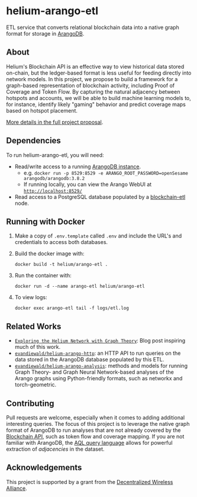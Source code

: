# helium-arango-etl
ETL service that converts relational blockchain data into a native graph format for storage in [ArangoDB](https://www.arangodb.com/).

## About
Helium's Blockchain API is an effective way to view historical data stored on-chain, but the ledger-based format is less useful for feeding directly into network models. In this project, we propose to build a framework for a graph-based representation of blockchain activity, including Proof of Coverage and Token Flow. By capturing the natural adjacency between hotspots and accounts, we will be able to build machine learning models to, for instance, identify likely "gaming" behavior and predict coverage maps based on hotspot placement. 

[More details in the full project proposal](https://github.com/dewi-alliance/grants/issues/23).

## Dependencies
To run helium-arango-etl, you will need:
- Read/write access to a running [ArangoDB instance](https://www.arangodb.com/download-major/docker/).
  - e.g. `docker run -p 8529:8529 -e ARANGO_ROOT_PASSWORD=openSesame arangodb/arangodb:3.8.2`
  - If running locally, you can view the Arango WebUI at [`http://localhost:8529/`](http://localhost:8529/)
- Read access to a PostgreSQL database populated by a [blockchain-etl](https://github.com/helium/blockchain-etl) node.

## Running with Docker
1. Make a copy of `.env.template` called `.env` and include the URL's and credentials to access both databases.
2. Build the docker image with:

   `docker build -t helium/arango-etl .`
3. Run the container with:

    `docker run -d --name arango-etl helium/arango-etl`
4. To view logs:

    `docker exec arango-etl tail -f logs/etl.log`

## Related Works

- [`Exploring the Helium Network with Graph Theory`](https://towardsdatascience.com/exploring-the-helium-network-with-graph-theory-66cbb8bffff9): Blog post inspiring much of this work.
- [`evandiewald/helium-arango-http`](https://github.com/evandiewald/helium-arango-http): an HTTP API to run queries on the data stored in the ArangoDB database populated by this ETL.
- [`evandiewald/helium-arango-analysis`](https://github.com/evandiewald/helium-arango-analysis): methods and models for running Graph Theory- and Graph Neural Network-based analyses of the Arango graphs using Python-friendly formats, such as networkx and torch-geometric.

## Contributing
Pull requests are welcome, especially when it comes to adding additional interesting queries. The focus of this project is to leverage the native graph format of ArangoDB to run analyses that are not already covered by the [Blockchain API](https://docs.helium.com/api), such as token flow and coverage mapping. If you are not familiar with ArangoDB, the [AQL query language](https://www.arangodb.com/docs/stable/aql/) allows for powerful extraction of *adjacencies* in the dataset.

## Acknowledgements
This project is supported by a grant from the [Decentralized Wireless Alliance](https://dewi.org).